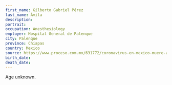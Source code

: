 ```yaml
---
first_name: Gilberto Gabriel Pérez
last_name: Ávila
description: 
portrait: 
occupation: Anesthesiology
employer: Hospital General de Palenque
city: Palenque
province: Chiapas
country: Mexico
source: https://www.proceso.com.mx/631772/coronavirus-en-mexico-muere-anestesiologo-en-palenque-personal-de-salud-protesta
birth_date: 
death_date: 
---
```


Age unknown.